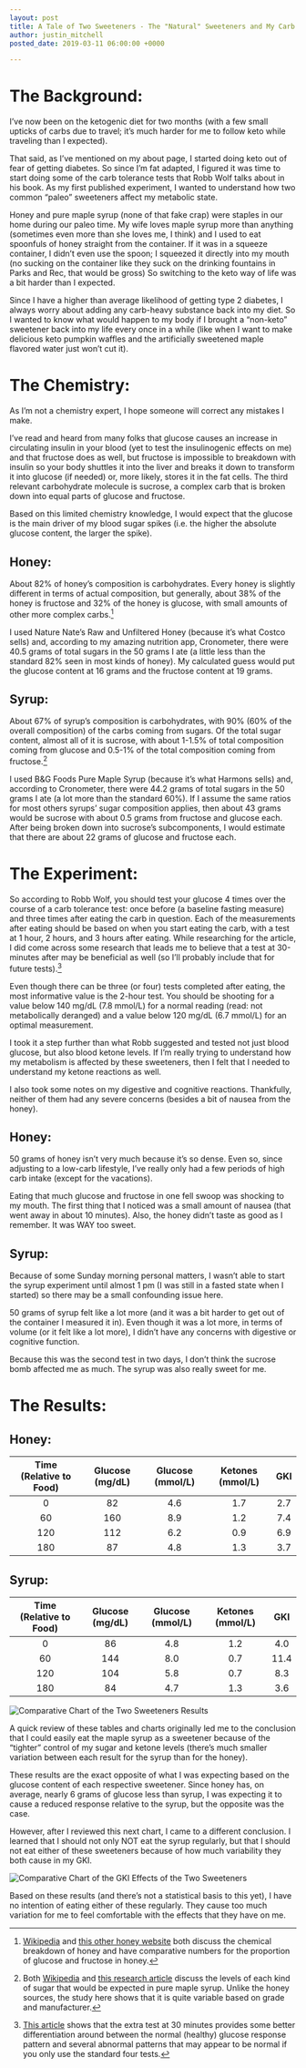 ```yaml
---
layout: post
title: A Tale of Two Sweeteners - The "Natural" Sweeteners and My Carb Tolerance Test
author: justin_mitchell
posted_date: 2019-03-11 06:00:00 +0000

---
```

# The Background:

I’ve now been on the ketogenic diet for two months (with a few small upticks of carbs due to travel; it’s much harder for me to follow keto while traveling than I expected).

That said, as I’ve mentioned on my about page, I started doing keto out of fear of getting diabetes. So since I’m fat adapted, I figured it was time to start doing some of the carb tolerance tests that Robb Wolf talks about in his book. As my first published experiment, I wanted to understand how two common “paleo” sweeteners affect my metabolic state.

Honey and pure maple syrup (none of that fake crap) were staples in our home during our paleo time. My wife loves maple syrup more than anything (sometimes even more than she loves me, I think) and I used to eat spoonfuls of honey straight from the container. If it was in a squeeze container, I didn’t even use the spoon; I squeezed it directly into my mouth (no sucking on the container like they suck on the drinking fountains in Parks and Rec, that would be gross) So switching to the keto way of life was a bit harder than I expected.

Since I have a higher than average likelihood of getting type 2 diabetes, I always worry about adding any carb-heavy substance back into my diet. So I wanted to know what would happen to my body if I brought a “non-keto” sweetener back into my life every once in a while (like when I want to make delicious keto pumpkin waffles and the artificially sweetened maple flavored water just won’t cut it).

# The Chemistry:

As I’m not a chemistry expert, I hope someone will correct any mistakes I make.

I’ve read and heard from many folks that glucose causes an increase in circulating insulin in your blood (yet to test the insulinogenic effects on me) and that fructose does as well, but fructose is impossible to breakdown with insulin so your body shuttles it into the liver and breaks it down to transform it into glucose (if needed) or, more likely, stores it in the fat cells. The third relevant carbohydrate molecule is sucrose, a complex carb that is broken down into equal parts of glucose and fructose.

Based on this limited chemistry knowledge, I would expect that the glucose is the main driver of my blood sugar spikes (i.e. the higher the absolute glucose content, the larger the spike).

## Honey:

About 82% of honey’s composition is carbohydrates. Every honey is slightly different in terms of actual composition, but generally, about 38% of the honey is fructose and 32% of the honey is glucose, with small amounts of other more complex carbs.[^1]

I used Nature Nate’s Raw and Unfiltered Honey (because it’s what Costco sells) and, according to my amazing nutrition app, Cronometer, there were 40.5 grams of total sugars in the 50 grams I ate (a little less than the standard 82% seen in most kinds of honey). My calculated guess would put the glucose content at 16 grams and the fructose content at 19 grams.

## Syrup:

About 67% of syrup’s composition is carbohydrates, with 90% (60% of the overall composition) of the carbs coming from sugars. Of the total sugar content, almost all of it is sucrose, with about 1-1.5% of total composition coming from glucose and 0.5-1% of the total composition coming from fructose.[^2]

I used B&G Foods Pure Maple Syrup (because it’s what Harmons sells) and, according to Cronometer, there were 44.2 grams of total sugars in the 50 grams I ate (a lot more than the standard 60%). If I assume the same ratios for most others syrups’ sugar composition applies, then about 43 grams would be sucrose with about 0.5 grams from fructose and glucose each. After being broken down into sucrose’s subcomponents, I would estimate that there are about 22 grams of glucose and fructose each.

# The Experiment:

So according to Robb Wolf, you should test your glucose 4 times over the course of a carb tolerance test: once before (a baseline fasting measure) and three times after eating the carb in question. Each of the measurements after eating should be based on when you start eating the carb, with a test at 1 hour, 2 hours, and 3 hours after eating. While researching for the article, I did come across some research that leads me to believe that a test at 30-minutes after may be beneficial as well (so I’ll probably include that for future tests).[^3]

Even though there can be three (or four) tests completed after eating, the most informative value is the 2-hour test. You should be shooting for a value below 140 mg/dL (7.8 mmol/L) for a normal reading (read: not metabolically deranged) and a value below 120 mg/dL (6.7 mmol/L) for an optimal measurement.

I took it a step further than what Robb suggested and tested not just blood glucose, but also blood ketone levels. If I’m really trying to understand how my metabolism is affected by these sweeteners, then I felt that I needed to understand my ketone reactions as well.

I also took some notes on my digestive and cognitive reactions. Thankfully, neither of them had any severe concerns (besides a bit of nausea from the honey).

## Honey:

50 grams of honey isn’t very much because it’s so dense. Even so, since adjusting to a low-carb lifestyle, I’ve really only had a few periods of high carb intake (except for the vacations).

Eating that much glucose and fructose in one fell swoop was shocking to my mouth. The first thing that I noticed was a small amount of nausea (that went away in about 10 minutes). Also, the honey didn’t taste as good as I remember. It was WAY too sweet.

## Syrup:

Because of some Sunday morning personal matters, I wasn’t able to start the syrup experiment until almost 1 pm (I was still in a fasted state when I started) so there may be a small confounding issue here.

50 grams of syrup felt like a lot more (and it was a bit harder to get out of the container I measured it in). Even though it was a lot more, in terms of volume (or it felt like a lot more), I didn’t have any concerns with digestive or cognitive function.

Because this was the second test in two days, I don’t think the sucrose bomb affected me as much. The syrup was also really sweet for me.

# The Results:

## Honey:

| Time (Relative to Food) | Glucose (mg/dL) | Glucose (mmol/L) | Ketones (mmol/L) | GKI |
| :---: | :---: | :---: | :---: | :---: |
| 0 | 82 | 4.6 | 1.7 | 2.7 |
| 60 | 160 | 8.9 | 1.2 | 7.4 |
| 120 | 112 | 6.2 | 0.9 | 6.9 |
| 180 | 87 | 4.8 | 1.3 | 3.7 |

## Syrup:

| Time (Relative to Food) | Glucose (mg/dL) | Glucose (mmol/L) | Ketones (mmol/L) | GKI |
| :---: | :---: | :---: | :---: | :---: |
| 0 | 86 | 4.8 | 1.2 | 4.0 |
| 60 | 144 | 8.0 | 0.7 | 11.4 |
| 120 | 104 | 5.8 | 0.7 | 8.3 |
| 180 | 84 | 4.7 | 1.3 | 3.6 |

![Comparative Chart of the Two Sweeteners Results]({{site.url}}/assets/images/ctt-hs-comparison.png)

A quick review of these tables and charts originally led me to the conclusion that I could easily eat the maple syrup as a sweetener because of the “tighter” control of my sugar and ketone levels (there’s much smaller variation between each result for the syrup than for the honey).

These results are the exact opposite of what I was expecting based on the glucose content of each respective sweetener. Since honey has, on average, nearly 6 grams of glucose less than syrup, I was expecting it to cause a reduced response relative to the syrup, but the opposite was the case.

However, after I reviewed this next chart, I came to a different conclusion. I learned that I should not only NOT eat the syrup regularly, but that I should not eat either of these sweeteners because of how much variability they both cause in my GKI.

![Comparative Chart of the GKI Effects of the Two Sweeteners]({{site.url}}/assets/images/ctt-hs-gki.png)

Based on these results (and there’s not a statistical basis to this yet), I have no intention of eating either of these regularly. They cause too much variation for me to feel comfortable with the effects that they have on me.

[^1]: [Wikipedia](https://en.wikipedia.org/wiki/Honey#Nutrition) and [this other honey website](http://www.chm.bris.ac.uk/webprojects2001/loveridge/index-page3.html) both discuss the chemical breakdown of honey and have comparative numbers for the proportion of glucose and fructose in honey.

[^2]: Both [Wikipedia](https://en.wikipedia.org/wiki/Maple_syrup#Nutrition_and_food_characteristics) and [this research article](http://www.uvm.edu/\~pmrc/Chemical%20composition%20of%20pure%20maple%20syrup%20-%20van%20den%20Berg%20et%20al%202015.pdf) discuss the levels of each kind of sugar that would be expected in pure maple syrup. Unlike the honey sources, the study here shows that it is quite variable based on grade and manufacturer.

[^3]: [This article](https://www.lchf-rd.com/2018/11/26/when-normal-fasting-blood-glucose-results-arent-necessarily-fine/) shows that the extra test at 30 minutes provides some better differentiation around between the normal (healthy) glucose response pattern and several abnormal patterns that may appear to be normal if you only use the standard four tests.
